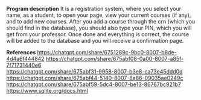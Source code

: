 **Program description**
It is a registration system, where you select your name, as a student, to open your page, view your current
courses (if any), and to add new courses. After you add a course through the crn (which you should find
in the database), you should also type your PIN, which you will get from your professor. Once done and everything
is correct, the course will be added to the database and you will receive a confirmation page.

**References**
https://chatgpt.com/share/6751289c-9bc0-8007-b8de-4d4a6f444842
https://chatgpt.com/share/675abf08-0a00-8007-a85f-7f71731440e6  
https://chatgpt.com/share/675abf31-9958-8007-b3e8-ca73e45ddd0d
https://chatgpt.com/share/675abf44-5140-8007-8a86-09035ae0249c
https://chatgpt.com/share/675abf59-5dc4-8007-be13-86767bc921b7
https://www.sqlite.org/docs.html